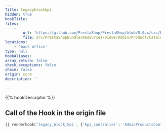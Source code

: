 ```yaml
---
Title: legacyblockkpi
hidden: true
hookTitle: 
files:
    -
        url: 'https://github.com/PrestaShop/PrestaShop/blob/8.0.x/src/PrestaShopBundle/Resources/views/Admin/Product/CatalogPage/catalog.html.twig'
        file: src/PrestaShopBundle/Resources/views/Admin/Product/CatalogPage/catalog.html.twig
locations:
    - 'back office'
type: null
hookAliases: 
array_return: false
check_exceptions: false
chain: false
origin: core
description: ''

---
```


{{% hookDescriptor %}}

## Call of the Hook in the origin file

```php
{{ renderhook('legacy_block_kpi', {'kpi_controller': 'AdminProductsController'}) }}
```
